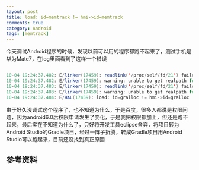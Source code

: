 ```yaml
---
layout: post
title: load: id=memtrack != hmi->id=memtrack   
comments: true
category: Android
tags: [memtrack]
---
```


今天调试Android程序的时候，发现以前可以用的程序都跑不起来了，测试手机是华为Mate7，在log里面看到了这样一个错误

```java

10-04 19:24:37.482: E/linker(17459): readlink('/proc/self/fd/21') failed: Permission denied [fd=21]
10-04 19:24:37.482: E/linker(17459): warning: unable to get realpath for the library "/system/lib64/hw/gralloc.hi3635.so". Will use given name.
10-04 19:24:37.483: E/linker(17459): readlink('/proc/self/fd/21') failed: Permission denied [fd=21]
10-04 19:24:37.483: E/linker(17459): warning: unable to get realpath for the library "libion.so". Will use given name.
10-04 19:24:37.484: E/HAL(17459): load: id=gralloc != hmi->id=gralloc

```

由于好久没调试这个程序了，也不知道为什么，于是百度，很多人都说是权限问题，因为android6.0后权限申请发生了变化，于是我把权限都加上，但还是跑不起来，最后实在不知道为什么了，只好将开发工具eclipse舍弃，将项目转为Android Studio的Gradle项目，经过一阵子折腾，转成Gradle项目用Android Studio可以跑起来，目前还没找到真正原因

## 参考资料


